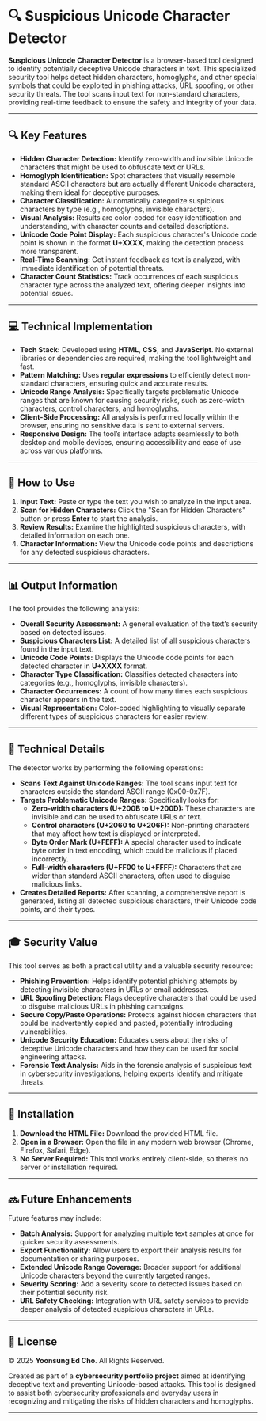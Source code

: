 # 🔍 Suspicious Unicode Character Detector

**Suspicious Unicode Character Detector** is a browser-based tool designed to identify potentially deceptive Unicode characters in text. This specialized security tool helps detect hidden characters, homoglyphs, and other special symbols that could be exploited in phishing attacks, URL spoofing, or other security threats. The tool scans input text for non-standard characters, providing real-time feedback to ensure the safety and integrity of your data.

---

## 🔍 Key Features

- **Hidden Character Detection:** Identify zero-width and invisible Unicode characters that might be used to obfuscate text or URLs.
- **Homoglyph Identification:** Spot characters that visually resemble standard ASCII characters but are actually different Unicode characters, making them ideal for deceptive purposes.
- **Character Classification:** Automatically categorize suspicious characters by type (e.g., homoglyphs, invisible characters).
- **Visual Analysis:** Results are color-coded for easy identification and understanding, with character counts and detailed descriptions.
- **Unicode Code Point Display:** Each suspicious character's Unicode code point is shown in the format **U+XXXX**, making the detection process more transparent.
- **Real-Time Scanning:** Get instant feedback as text is analyzed, with immediate identification of potential threats.
- **Character Count Statistics:** Track occurrences of each suspicious character type across the analyzed text, offering deeper insights into potential issues.

---

## 💻 Technical Implementation

- **Tech Stack:** Developed using **HTML**, **CSS**, and **JavaScript**. No external libraries or dependencies are required, making the tool lightweight and fast.
- **Pattern Matching:** Uses **regular expressions** to efficiently detect non-standard characters, ensuring quick and accurate results.
- **Unicode Range Analysis:** Specifically targets problematic Unicode ranges that are known for causing security risks, such as zero-width characters, control characters, and homoglyphs.
- **Client-Side Processing:** All analysis is performed locally within the browser, ensuring no sensitive data is sent to external servers.
- **Responsive Design:** The tool’s interface adapts seamlessly to both desktop and mobile devices, ensuring accessibility and ease of use across various platforms.

---

## 🚀 How to Use

1. **Input Text:** Paste or type the text you wish to analyze in the input area.
2. **Scan for Hidden Characters:** Click the "Scan for Hidden Characters" button or press **Enter** to start the analysis.
3. **Review Results:** Examine the highlighted suspicious characters, with detailed information on each one.
4. **Character Information:** View the Unicode code points and descriptions for any detected suspicious characters.

---

## 📊 Output Information

The tool provides the following analysis:

- **Overall Security Assessment:** A general evaluation of the text’s security based on detected issues.
- **Suspicious Characters List:** A detailed list of all suspicious characters found in the input text.
- **Unicode Code Points:** Displays the Unicode code points for each detected character in **U+XXXX** format.
- **Character Type Classification:** Classifies detected characters into categories (e.g., homoglyphs, invisible characters).
- **Character Occurrences:** A count of how many times each suspicious character appears in the text.
- **Visual Representation:** Color-coded highlighting to visually separate different types of suspicious characters for easier review.

---

## 🔧 Technical Details

The detector works by performing the following operations:

- **Scans Text Against Unicode Ranges:** The tool scans input text for characters outside the standard ASCII range (0x00-0x7F).
- **Targets Problematic Unicode Ranges:** Specifically looks for:
    - **Zero-width characters (U+200B to U+200D):** These characters are invisible and can be used to obfuscate URLs or text.
    - **Control characters (U+2060 to U+206F):** Non-printing characters that may affect how text is displayed or interpreted.
    - **Byte Order Mark (U+FEFF):** A special character used to indicate byte order in text encoding, which could be malicious if placed incorrectly.
    - **Full-width characters (U+FF00 to U+FFFF):** Characters that are wider than standard ASCII characters, often used to disguise malicious links.
- **Creates Detailed Reports:** After scanning, a comprehensive report is generated, listing all detected suspicious characters, their Unicode code points, and their types.

---

## 🎓 Security Value

This tool serves as both a practical utility and a valuable security resource:

- **Phishing Prevention:** Helps identify potential phishing attempts by detecting invisible characters in URLs or email addresses.
- **URL Spoofing Detection:** Flags deceptive characters that could be used to disguise malicious URLs in phishing campaigns.
- **Secure Copy/Paste Operations:** Protects against hidden characters that could be inadvertently copied and pasted, potentially introducing vulnerabilities.
- **Unicode Security Education:** Educates users about the risks of deceptive Unicode characters and how they can be used for social engineering attacks.
- **Forensic Text Analysis:** Aids in the forensic analysis of suspicious text in cybersecurity investigations, helping experts identify and mitigate threats.

---

## 💾 Installation

1. **Download the HTML File:** Download the provided HTML file.
2. **Open in a Browser:** Open the file in any modern web browser (Chrome, Firefox, Safari, Edge).
3. **No Server Required:** This tool works entirely client-side, so there’s no server or installation required.

---

## 🔜 Future Enhancements

Future features may include:

- **Batch Analysis:** Support for analyzing multiple text samples at once for quicker security assessments.
- **Export Functionality:** Allow users to export their analysis results for documentation or sharing purposes.
- **Extended Unicode Range Coverage:** Broader support for additional Unicode characters beyond the currently targeted ranges.
- **Severity Scoring:** Add a severity score to detected issues based on their potential security risk.
- **URL Safety Checking:** Integration with URL safety services to provide deeper analysis of detected suspicious characters in URLs.

---

## 📝 License

© 2025 **Yoonsung Ed Cho**. All Rights Reserved.

Created as part of a **cybersecurity portfolio project** aimed at identifying deceptive text and preventing Unicode-based attacks. This tool is designed to assist both cybersecurity professionals and everyday users in recognizing and mitigating the risks of hidden characters and homoglyphs.

---
